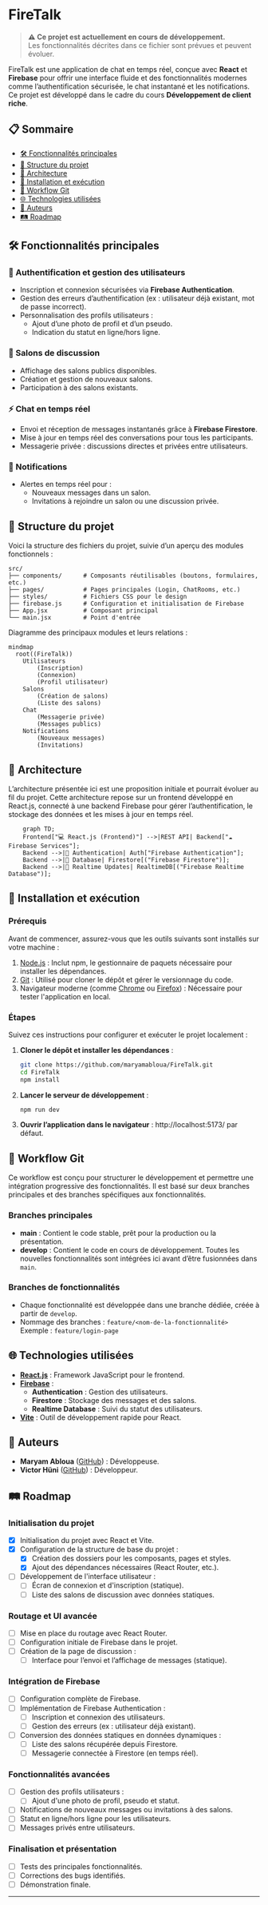# FireTalk

> **⚠️ Ce projet est actuellement en cours de développement.**  
> Les fonctionnalités décrites dans ce fichier sont prévues et peuvent évoluer.

FireTalk est une application de chat en temps réel, conçue avec **React** et **Firebase** pour offrir une interface fluide et des fonctionnalités modernes comme l’authentification sécurisée, le chat instantané et les notifications. Ce projet est développé dans le cadre du cours **Développement de client riche**.



## 📋 Sommaire

- [🛠️ Fonctionnalités principales](#fonctionnalités-principales)
- [📂 Structure du projet](#structure-du-projet)
- [📐 Architecture](#architecture)
- [🚀 Installation et exécution](#installation-et-exécution)
- [🔄 Workflow Git](#workflow-git)
- [🌐 Technologies utilisées](#technologies-utilisées)
- [📝 Auteurs](#auteurs)
- [🛤️ Roadmap](#roadmap)


## 🛠️ Fonctionnalités principales

### **🔑 Authentification et gestion des utilisateurs**
- Inscription et connexion sécurisées via **Firebase Authentication**.
- Gestion des erreurs d’authentification (ex : utilisateur déjà existant, mot de passe incorrect).
- Personnalisation des profils utilisateurs :
  - Ajout d’une photo de profil et d’un pseudo.
  - Indication du statut en ligne/hors ligne.

### **💬 Salons de discussion**
- Affichage des salons publics disponibles.
- Création et gestion de nouveaux salons.
- Participation à des salons existants.

### **⚡ Chat en temps réel**
- Envoi et réception de messages instantanés grâce à **Firebase Firestore**.
- Mise à jour en temps réel des conversations pour tous les participants.
- Messagerie privée : discussions directes et privées entre utilisateurs.

### **🔔 Notifications**
- Alertes en temps réel pour :
  - Nouveaux messages dans un salon.
  - Invitations à rejoindre un salon ou une discussion privée.


## 📂 Structure du projet

Voici la structure des fichiers du projet, suivie d’un aperçu des modules fonctionnels :

```plaintext
src/
├── components/      # Composants réutilisables (boutons, formulaires, etc.)
├── pages/           # Pages principales (Login, ChatRooms, etc.)
├── styles/          # Fichiers CSS pour le design
├── firebase.js      # Configuration et initialisation de Firebase
├── App.jsx          # Composant principal
└── main.jsx         # Point d'entrée
```

Diagramme des principaux modules et leurs relations :

```mermaid
mindmap
  root((FireTalk))
    Utilisateurs
        (Inscription)
        (Connexion)
        (Profil utilisateur)
    Salons
        (Création de salons)
        (Liste des salons)
    Chat
        (Messagerie privée)
        (Messages publics)
    Notifications
        (Nouveaux messages)
        (Invitations)
```


## 📐 Architecture

L’architecture présentée ici est une proposition initiale et pourrait évoluer au fil du projet. Cette architecture repose sur un frontend développé en React.js, connecté à une backend Firebase pour gérer l’authentification, le stockage des données et les mises à jour en temps réel.

```mermaid
    graph TD;
    Frontend["💻 React.js (Frontend)"] -->|REST API| Backend["☁️ Firebase Services"];
    Backend -->|🔑 Authentication| Auth["Firebase Authentication"];
    Backend -->|📂 Database| Firestore[("Firebase Firestore")];
    Backend -->|🔄 Realtime Updates| RealtimeDB[("Firebase Realtime Database")];
```


## 🚀 Installation et exécution

### Prérequis

Avant de commencer, assurez-vous que les outils suivants sont installés sur votre machine :

1. [Node.js](https://nodejs.org/) : Inclut npm, le gestionnaire de paquets nécessaire pour installer les dépendances.
2. [Git](https://git-scm.com/) : Utilisé pour cloner le dépôt et gérer le versionnage du code.
3. Navigateur moderne (comme [Chrome](https://www.google.com/chrome/) ou [Firefox](https://www.mozilla.org/firefox/)) : Nécessaire pour tester l'application en local.

### Étapes

Suivez ces instructions pour configurer et exécuter le projet localement :

1. **Cloner le dépôt et installer les dépendances** :  
   ```bash
   git clone https://github.com/maryamabloua/FireTalk.git
   cd FireTalk
   npm install
   ```

3. **Lancer le serveur de développement** :
   ```bash
   npm run dev
   ```

4. **Ouvrir l’application dans le navigateur** : http://localhost:5173/ par défaut.


## 🔄 Workflow Git

Ce workflow est conçu pour structurer le développement et permettre une intégration progressive des fonctionnalités. Il est basé sur deux branches principales et des branches spécifiques aux fonctionnalités.

### Branches principales
- **main** : Contient le code stable, prêt pour la production ou la présentation.
- **develop** : Contient le code en cours de développement. Toutes les nouvelles fonctionnalités sont intégrées ici avant d’être fusionnées dans `main`.

### Branches de fonctionnalités
- Chaque fonctionnalité est développée dans une branche dédiée, créée à partir de `develop`. 
- Nommage des branches : `feature/<nom-de-la-fonctionnalité>`  
  Exemple : `feature/login-page`


## 🌐 Technologies utilisées

- **[React.js](https://reactjs.org/)** : Framework JavaScript pour le frontend.
- **[Firebase](https://firebase.google.com/docs)** :
  - **Authentication** : Gestion des utilisateurs.
  - **Firestore** : Stockage des messages et des salons.
  - **Realtime Database** : Suivi du statut des utilisateurs.
- **[Vite](https://vitejs.dev/)** : Outil de développement rapide pour React.


## 📝 Auteurs

- **Maryam Abloua** ([GitHub](https://github.com/maryamabloua)) : Développeuse.
- **Victor Hüni** ([GitHub](https://github.com/victorhueni)) : Développeur.


## 🛤️ Roadmap

### **Initialisation du projet**
- [x] Initialisation du projet avec React et Vite.
- [x] Configuration de la structure de base du projet :
  - [x] Création des dossiers pour les composants, pages et styles.
  - [x] Ajout des dépendances nécessaires (React Router, etc.).
- [ ] Développement de l'interface utilisateur :
  - [ ] Écran de connexion et d'inscription (statique).
  - [ ] Liste des salons de discussion avec données statiques.

### **Routage et UI avancée**
- [ ] Mise en place du routage avec React Router.
- [ ] Configuration initiale de Firebase dans le projet.
- [ ] Création de la page de discussion :
  - [ ] Interface pour l’envoi et l’affichage de messages (statique).

### **Intégration de Firebase**
- [ ] Configuration complète de Firebase.
- [ ] Implémentation de Firebase Authentication :
  - [ ] Inscription et connexion des utilisateurs.
  - [ ] Gestion des erreurs (ex : utilisateur déjà existant).
- [ ] Conversion des données statiques en données dynamiques :
  - [ ] Liste des salons récupérée depuis Firestore.
  - [ ] Messagerie connectée à Firestore (en temps réel).

### **Fonctionnalités avancées**
- [ ] Gestion des profils utilisateurs :
  - [ ] Ajout d'une photo de profil, pseudo et statut.
- [ ] Notifications de nouveaux messages ou invitations à des salons.
- [ ] Statut en ligne/hors ligne pour les utilisateurs.
- [ ] Messages privés entre utilisateurs.

### **Finalisation et présentation**
- [ ] Tests des principales fonctionnalités.
- [ ] Corrections des bugs identifiés.
- [ ] Démonstration finale.

---